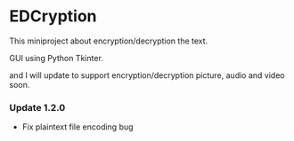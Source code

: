 # EDCryption

This miniproject about encryption/decryption the text.

GUI using Python Tkinter.

and I will update to support encryption/decryption picture, audio and video soon.

### Update 1.2.0
- Fix plaintext file encoding bug
